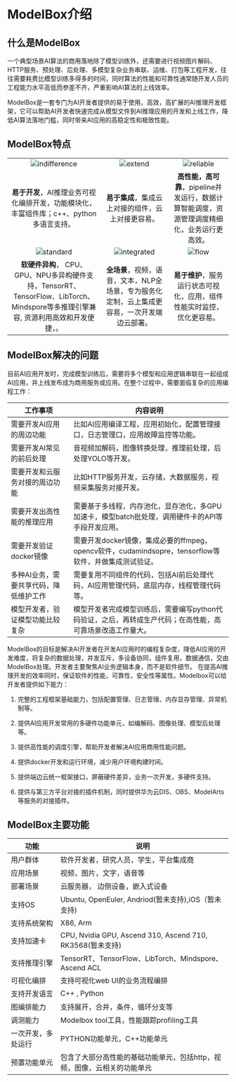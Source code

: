 # ModelBox介绍

## 什么是ModelBox

一个典型场景AI算法的商用落地除了模型训练外，还需要进行视频图片解码、HTTP服务、预处理、后处理、多模型复杂业务串联、运维、打包等工程开发，往往需要耗费比模型训练多得多的时间，同时算法的性能和可靠性通常随开发人员的工程能力水平高低而参差不齐，严重影响AI算法的上线效率。  

ModelBox是一套专门为AI开发者提供的易于使用，高效，高扩展的AI推理开发框架，它可以帮助AI开发者快速完成从模型文件到AI推理应用的开发和上线工作，降低AI算法落地门槛，同时带来AI应用的高稳定性和极致性能。

## ModelBox特点

||||
|:--:|:--:|:--:|
| ![indifference](assets/images/figure/flow/indifference.png) |![extend](assets/images/figure/flow/extend.png) | ![reliable](assets/images/figure/flow/reliable.png)|
|**易于开发**，AI推理业务可视化编排开发，功能模块化，丰富组件库；c++、python多语言支持。|**易于集成**，集成云上对接的组件，云上对接更容易。 |**高性能，高可靠**，pipeline并发运行，数据计算智能调度，资源管理调度精细化，业务运行更高效。 |
|![standard](assets/images/figure/flow/standard.png)|![integrated](assets/images/figure/flow/integrated.png)|![flow](assets/images/figure/flow/flow.png)|
|**软硬件异构**， CPU、GPU、NPU多异构硬件支持，TensorRT、TensorFlow、LibTorch、Mindspore等多推理引擎兼容, 资源利用高效和开发便捷，。|**全场景**，视频，语音，文本，NLP全场景，专为服务化定制，云上集成更容易，一次开发端边云部署。|**易于维护**，服务运行状态可视化，应用，组件性能实时监控，优化更容易。|

## ModelBox解决的问题

目前AI应用开发时，完成模型训练后，需要将多个模型和应用逻辑串联在一起组成AI应用，并上线发布成为商用服务或应用。在整个过程中，需要面临复杂的应用编程工作：
  
|工作事项|内容说明|
|--|--|
|需要开发AI应用的周边功能|比如AI应用编译工程，应用初始化，配置管理接口，日志管理口，应用故障监控等功能。|
|需要开发AI常见的前后处理|音视频加解码，图像转换处理，推理前处理，后处理YOLO等开发。 |
|需要开发和云服务对接的周边功能|比如HTTP服务开发，云存储，大数据服务，视频采集服务对接开发。 |
|需要开发出高性能的推理应用|需要基于多线程，内存池化，显存池化，多GPU加速卡，模型batch批处理，调用硬件卡的API等手段开发应用。|
|需要开发验证docker镜像|需要开发docker镜像，集成必要的ffmpeg，opencv软件，cudamindsopre，tensorflow等软件，并做集成测试验证。|
|多种AI业务，需要共享代码，降低维护工作|需要复用不同组件的代码，包括AI前后处理代码，AI应用管理代码，底层内存，线程管理代码等。|
|模型开发者，验证模型功能比较复杂|模型开发者完成模型训练后，需要编写python代码验证，之后，再转成生产代码；在高性能，高可靠场景改造工作量大。|

ModelBox的目标是解决AI开发者在开发AI应用时的编程复杂度，降低AI应用的开发难度，将复杂的数据处理，并发互斥，多设备协同，组件复用，数据通信，交由ModelBox处理。开发者主要聚焦AI业务逻辑本身，而不是软件细节。 在提高AI推理开发的效率同时，保证软件的性能，可靠性，安全性等属性。Modelbox可以给开发者提供如下能力：

1. 完整的工程框架基础能力，包括配置管理、日志管理、内存显存管理、异常机制等。

1. 提供AI应用开发常用的多硬件功能单元，如编解码、图像处理、模型后处理等。

1. 提供高性能的调度引擎，帮助开发者解决AI应用商用性能问题。

1. 提供docker开发和运行环境，减少用户环境构建时间。

1. 提供端边云统一框架接口，屏蔽硬件差异，业务一次开发，多硬件支持。

1. 提供与第三方平台对接的插件机制，同时提供华为云DIS、OBS、ModelArts等服务的对接插件。

## ModelBox主要功能

| 功能              |      说明                                                     |
| ------------------ | --------------------------------------------------------    |
| 用户群体             | 软件开发者，研究人员，学生，平台集成商                         |
| 应用场景           | 视频，图片，文字，语音等 |
| 部署场景           | 云服务器， 边侧设备，嵌入式设备                                  |
| 支持OS             | Ubuntu, OpenEuler, Andriod(暂未支持),iOS（暂未支持)                       |
| 支持系统架构       | X86, Arm |
| 支持加速卡  | CPU, Nvidia GPU, Ascend 310, Ascend 710, RK3568(暂未支持)|
| 支持推理引擎         | TensorRT、TensorFlow、LibTorch、Mindspore、Ascend ACL |
| 可视化编排         | 支持可视化web UI的业务流程编排                 |
| 支持开发语言        | C++ , Python  |
| 图编排能力         |支持展开，合并，条件，循环分支等|
| 调测能力           | Modelbox tool工具，性能跟踪profiling工具                                                   |
| 一次开发，多处运行  | PYTHON功能单元，C++功能单元 |
| 预置功能单元        | 包含了大部分高性能的基础功能单元，包括http，视频，图像，云相关的功能单元|
